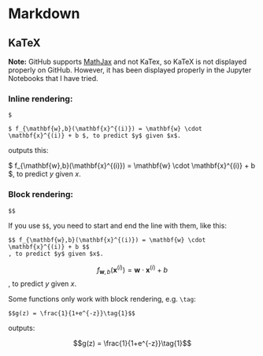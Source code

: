 # Markdown

## KaTeX

**Note:** GitHub supports [MathJax](https://github.blog/changelog/2022-05-19-render-mathematical-expressions-in-markdown/) and not KaTex, so KaTeX is not displayed properly on GitHub. However, it has been displayed properly in the Jupyter Notebooks that I have tried.

### Inline  rendering:

`$`

```
$ f_{\mathbf{w},b}(\mathbf{x}^{(i)}) = \mathbf{w} \cdot  \mathbf{x}^{(i)} + b $, to predict $y$ given $x$.
```
outputs this:

$ f_{\mathbf{w},b}(\mathbf{x}^{(i)}) = \mathbf{w} \cdot  \mathbf{x}^{(i)} + b $, to predict $y$ given $x$.

### Block rendering:

`$$`

If you use `$$`, you need to start and end the line with them, like this:

```
$$ f_{\mathbf{w},b}(\mathbf{x}^{(i)}) = \mathbf{w} \cdot  \mathbf{x}^{(i)} + b $$
, to predict $y$ given $x$.
```

$$ f_{\mathbf{w},b}(\mathbf{x}^{(i)}) = \mathbf{w} \cdot  \mathbf{x}^{(i)} + b $$
, to predict $y$ given $x$.


Some functions only work with block rendering, e.g. `\tag`:

```
$$g(z) = \frac{1}{1+e^{-z}}\tag{1}$$
```
outputs:

$$g(z) = \frac{1}{1+e^{-z}}\tag{1}$$
